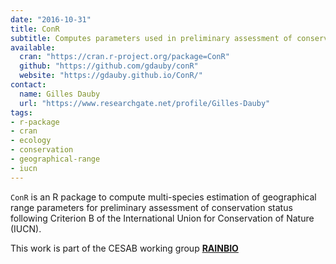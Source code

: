 ```yaml
---
date: "2016-10-31"
title: ConR
subtitle: Computes parameters used in preliminary assessment of conservation status
available:
  cran: "https://cran.r-project.org/package=ConR"
  github: "https://github.com/gdauby/conR"
  website: "https://gdauby.github.io/ConR/"
contact:
  name: Gilles Dauby
  url: "https://www.researchgate.net/profile/Gilles-Dauby"
tags:
- r-package
- cran
- ecology
- conservation
- geographical-range
- iucn
---
```


`ConR` is an R package to compute multi-species estimation of geographical range 
parameters for preliminary assessment of conservation status following Criterion B 
of the International Union for Conservation of Nature (IUCN).

This work is part of the CESAB working group [**RAINBIO**](https://www.fondationbiodiversite.fr/en/the-frb-in-action/programs-and-projects/le-cesab/rainbio/)

<!--more-->
